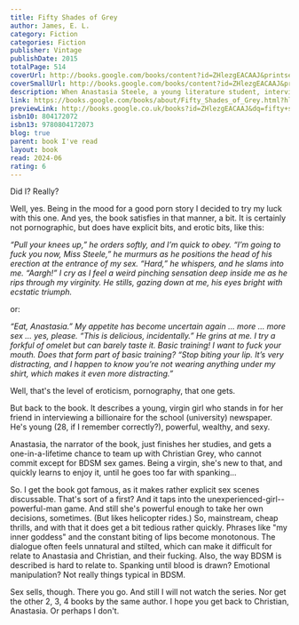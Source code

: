 ```yaml
---  
title: Fifty Shades of Grey  
author: James, E. L.  
category: Fiction  
categories: Fiction  
publisher: Vintage  
publishDate: 2015  
totalPage: 514  
coverUrl: http://books.google.com/books/content?id=ZHlezgEACAAJ&printsec=frontcover&img=1&zoom=1&source=gbs_api  
coverSmallUrl: http://books.google.com/books/content?id=ZHlezgEACAAJ&printsec=frontcover&img=1&zoom=5&source=gbs_api  
description: When Anastasia Steele, a young literature student, interviews wealthy young entrepreneur Christian Grey for her campus magazine, their initial meeting introduces Anastasia to an exciting new world that will change them both forever. Reissue. Movie tie-in.  
link: https://books.google.com/books/about/Fifty_Shades_of_Grey.html?hl=&id=ZHlezgEACAAJ  
previewLink: http://books.google.co.uk/books?id=ZHlezgEACAAJ&dq=fifty+shades+of+grey&hl=&as_pt=BOOKS&cd=1&source=gbs_api  
isbn10: 804172072  
isbn13: 9780804172073  
blog: true  
parent: book I've read  
layout: book  
read: 2024-06  
rating: 6  
---  
```

  
Did I?  Really?  
  
Well, yes.  Being in the mood for a good porn story I decided to try my luck with this one.  And yes, the book satisfies in that manner, a bit.  It is certainly not pornographic, but does have explicit bits, and erotic bits, like this:  
  
_“Pull your knees up,” he orders softly, and I’m quick to obey. “I’m going to fuck you now, Miss Steele,” he murmurs as he positions the head of his erection at the entrance of my sex. “Hard,” he whispers, and he slams into me. “Aargh!” I cry as I feel a weird pinching sensation deep inside me as he rips through my virginity. He stills, gazing down at me, his eyes bright with ecstatic triumph._  
  
or:  
  
_“Eat, Anastasia.” My appetite has become uncertain again … more … more sex … yes, please. “This is delicious, incidentally.” He grins at me. I try a forkful of omelet but can barely taste it. Basic training! I want to fuck your mouth. Does that form part of basic training? “Stop biting your lip. It’s very distracting, and I happen to know you’re not wearing anything under my shirt, which makes it even more distracting.”_  
  
Well, that's the level of eroticism, pornography, that one gets.  
  
But back to the book.  It describes a young, virgin girl who stands in for her friend in interviewing a billionaire for the school (university) newspaper. He's young (28, if I remember correctly?), powerful, wealthy, and sexy.  
  
Anastasia, the narrator of the book, just finishes her studies, and gets a one-in-a-lifetime chance to team up with Christian Grey, who cannot commit except for BDSM sex games.  Being a virgin, she's new to that, and quickly learns to enjoy it, until he goes too far with spanking...  
  
So.  I get the book got famous, as it makes rather explicit sex scenes discussable. That's sort of a first?  And it taps into the unexperienced-girl--powerful-man game.  And still she's powerful enough to take her own decisions, sometimes.  (But likes helicopter rides.)  So, mainstream, cheap thrills, and with that it does get a bit tedious rather quickly.  Phrases like "my inner goddess" and the constant biting of lips become monotonous. The dialogue often feels unnatural and stilted, which can make it difficult for relate to Anastasia and Christian, and their fucking.  Also, the way BDSM is described is hard to relate to.  Spanking until blood is drawn?  Emotional manipulation?  Not really things typical in BDSM.  
  
Sex sells, though.  There you go.  And still I will not watch the series.  Nor get the other 2, 3, 4 books by the same author.  I hope you get back to Christian, Anastasia.  Or perhaps I don't.